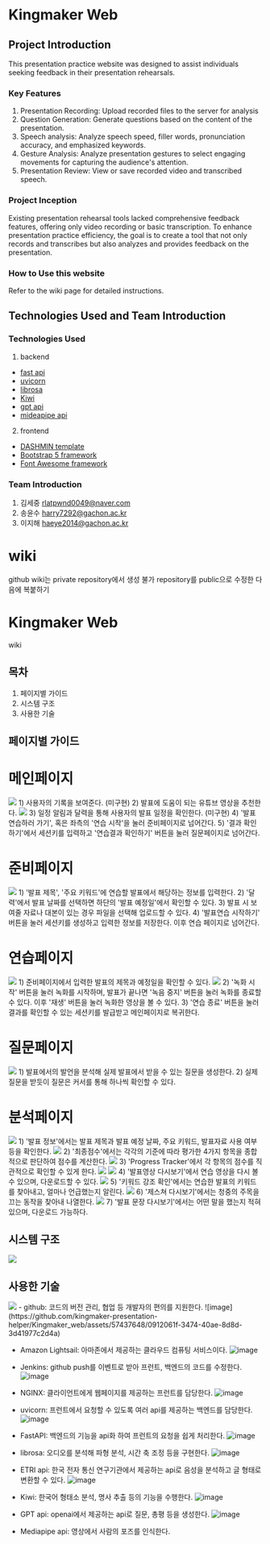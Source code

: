 # Kingmaker Web


## Project Introduction

This presentation practice website was designed to assist individuals seeking feedback in their presentation rehearsals.

### Key Features

1. Presentation Recording: Upload recorded files to the server for analysis
2. Question Generation: Generate questions based on the content of the presentation.
4. Speech analysis: Analyze speech speed, filler words, pronunciation accuracy, and emphasized keywords.
5. Gesture Analysis: Analyze presentation gestures to select engaging movements for capturing the audience's attention.
6. Presentation Review: View or save recorded video and transcribed speech.

### Project Inception

Existing presentation rehearsal tools lacked comprehensive feedback features, offering only video recording or basic transcription. To enhance presentation practice efficiency, the goal is to create a tool that not only records and transcribes but also analyzes and provides feedback on the presentation.

### How to Use this website
Refer to the wiki page for detailed instructions.

## Technologies Used and Team Introduction

### Technologies Used
1. backend
- [fast api](https://fastapi.tiangolo.com/ko/)
- [uvicorn](https://www.uvicorn.org/)
- [librosa](https://librosa.org/doc/latest/index.html)
- [Kiwi](https://github.com/bab2min/Kiwi)
- [gpt api](https://openai.com/blog/openai-api)
- [mideapipe api](https://developers.google.com/mediapipe/api/solutions)
2. frontend
- [DASHMIN template](https://themewagon.com/themes/dashmin-responsive-free-bootstrap-5-html5-admin-dashboard-template/)
- [Bootstrap 5 framework](https://getbootstrap.kr/docs/5.0/getting-started/introduction/)
- [Font Awesome framework](https://fontawesome.com/)

### Team Introduction
1. 김세중 rlatpwnd0049@naver.com
2. 송윤수 harry7292@gachon.ac.kr
3. 이지해 haeye2014@gachon.ac.kr


# wiki
github wiki는 private repository에서 생성 불가
repository를 public으로 수정한 다음에 복붙하기

# Kingmaker Web
wiki

## 목차
1. 페이지별 가이드
2. 시스템 구조
3. 사용한 기술


## 페이지별 가이드

# 메인페이지

<img src="https://github.com/kingmaker-presentation-helper/Kingmaker_web/assets/57437648/e9dc33ff-5e6e-4917-a850-43af28913ced">
1) 사용자의 기록을 보여준다. (미구현)
2) 발표에 도움이 되는 유튜브 영상을 추천한다.
<img src="https://github.com/kingmaker-presentation-helper/Kingmaker_web/assets/57437648/8d3c5476-e9b3-442e-ae57-b7e8bc368d63">
3) 일정 알림과 달력을 통해 사용자의 발표 일정을 확인한다. (미구현)
4) '발표 연습하러 가기', 혹은 좌측의 '연습 시작'을 눌러 준비페이지로 넘어간다.
5) '결과 확인하기'에서 세션키를 입력하고 '연습결과 확인하기' 버튼을 눌러 질문페이지로 넘어간다.

# 준비페이지

<img src="https://github.com/kingmaker-presentation-helper/Kingmaker_web/assets/57437648/3817a8b3-3764-4e83-bbf2-ef424814b9bb">
1) '발표 제목', '주요 키워드'에 연습할 발표에서 해당하는 정보를 입력한다.
2) '달력'에서 발표 날짜를 선택하면 하단의 '발표 예정일'에서 확인할 수 있다.
3) 발표 시 보여줄 자료나 대본이 있는 경우 파일을 선택해 업로드할 수 있다.
4) '발표연습 시작하기' 버튼을 눌러 세션키를 생성하고 입력한 정보를 저장한다. 이후 연습 페이지로 넘어간다.

# 연습페이지
<img src="https://github.com/kingmaker-presentation-helper/Kingmaker_web/assets/57437648/c4d2d54e-8ee6-4b29-bf7f-4a28029c7a91">
1) 준비페이지에서 입력한 발표의 제목과 예정일을 확인할 수 있다.
<img src="https://github.com/kingmaker-presentation-helper/Kingmaker_web/assets/57437648/86f993f3-b0d0-4299-aacf-b63b3c0aafbf">
2) '녹화 시작' 버튼을 눌러 녹화를 시작하며, 발표가 끝나면 '녹음 중지' 버튼을 눌러 녹화를 종료할 수 있다. 이후 '재생' 버튼을 눌러 녹화한 영상을 볼 수 있다.
3) '연습 종료' 버튼을 눌러 결과를 확인할 수 있는 세션키를 발급받고 메인페이지로 복귀한다.

# 질문페이지
<img src="https://github.com/kingmaker-presentation-helper/Kingmaker_web/assets/57437648/a6ebd375-8bde-4cca-ad9e-8edefedbe981">
1) 발표에서의 발언을 분석해 실제 발표에서 받을 수 있는 질문을 생성한다.
2) 실제 질문을 받듯이 질문은 커서를 통해 하나씩 확인할 수 있다.

# 분석페이지
<img src="https://github.com/kingmaker-presentation-helper/Kingmaker_web/assets/57437648/18b02842-6e52-425a-8745-13e7002f1bd8">
1) '발표 정보'에서는 발표 제목과 발표 예정 날짜, 주요 키워드, 발표자료 사용 여부 등을 확인한다.
<img src="https://github.com/kingmaker-presentation-helper/Kingmaker_web/assets/57437648/63a6e10b-ffba-4b33-af91-cc1d07a80669">
2) '최종점수'에서는 각각의 기준에 따라 평가한 4가지 항목을 종합적으로 판단하여 점수를 계산한다.
<img src="https://github.com/kingmaker-presentation-helper/Kingmaker_web/assets/57437648/021ae924-e05e-4f8e-adae-003f77c4b4a6">
3) 'Progress Tracker'에서 각 항목의 점수를 직관적으로 확인할 수 있게 한다.
<img src="https://github.com/kingmaker-presentation-helper/Kingmaker_web/assets/57437648/91008feb-1ac0-4c58-8578-9eaededd0dfc">
<img src="https://github.com/kingmaker-presentation-helper/Kingmaker_web/assets/57437648/1546d251-0e28-4618-9c9e-b646b6c395d2">
4) '발표영상 다시보기'에서 연습 영상을 다시 볼 수 있으며, 다운로드할 수 있다.
<img src="https://github.com/kingmaker-presentation-helper/Kingmaker_web/assets/57437648/54d55ade-b6f4-48a2-870a-2651badd340d">
5) '키워드 강조 확인'에서는 연습한 발표의 키워드를 찾아내고, 얼마나 언급했는지 알린다.
<img src="https://github.com/kingmaker-presentation-helper/Kingmaker_web/assets/57437648/3ece9973-f258-4c31-b18e-66825bd5014e">
6) '제스쳐 다시보기'에서는 청중의 주목을 끄는 동작을 찾아내 나열한다.
<img src="https://github.com/kingmaker-presentation-helper/Kingmaker_web/assets/57437648/0a816633-0565-4951-867f-5511630d6425">
7) '발표 문장 다시보기'에서는 어떤 말을 했는지 적혀 있으며, 다운로드 가능하다.


## 시스템 구조
<img src="https://github.com/kingmaker-presentation-helper/Kingmaker_web/assets/57437648/5e9db717-dfde-429c-9fc8-0c8c931ea826">


## 사용한 기술
<img src="https://github.com/kingmaker-presentation-helper/Kingmaker_web/assets/57437648/6699046f-4aa2-4694-a778-d5dc66460666">
- github: 코드의 버전 관리, 협업 등 개발자의 편의를 지원한다.
![image](https://github.com/kingmaker-presentation-helper/Kingmaker_web/assets/57437648/0912061f-3474-40ae-8d8d-3d41977c2d4a)

- Amazon Lightsail: 아마존에서 제공하는 클라우드 컴퓨팅 서비스이다.
![image](https://github.com/kingmaker-presentation-helper/Kingmaker_web/assets/57437648/e53e69ef-ae3a-444f-9bf1-799d5566f25b)

- Jenkins: github push를 이벤트로 받아 프런트, 백엔드의 코드를 수정한다.
![image](https://github.com/kingmaker-presentation-helper/Kingmaker_web/assets/57437648/b6a23b8e-5544-4188-94c0-63eb179292e0)

- NGINX: 클라이언트에게 웹페이지를 제공하는 프런트를 담당한다.
![image](https://github.com/kingmaker-presentation-helper/Kingmaker_web/assets/57437648/6bdb5bd8-3f78-4ed1-9187-21110e12a9e2)

- uvicorn: 프런트에서 요청할 수 있도록 여러 api를 제공하는 백엔드를 담당한다.
![image](https://github.com/kingmaker-presentation-helper/Kingmaker_web/assets/57437648/9d8f0551-b51d-4565-adcd-7c7acad94551)

- FastAPI: 백엔드의 기능을 api화 하여 프런트의 요청을 쉽게 처리한다.
![image](https://github.com/kingmaker-presentation-helper/Kingmaker_web/assets/57437648/885d2672-a5c6-4c8c-a974-f3761266e3cb)

- librosa: 오디오를 분석해 파형 분석, 시간 축 조정 등을 구현한다.
![image](https://github.com/kingmaker-presentation-helper/Kingmaker_web/assets/57437648/c47fee7c-a999-49ea-9636-4310e2b096a2)

- ETRI api: 한국 전자 통신 연구기관에서 제공하는 api로 음성을 분석하고 글 형태로 변환할 수 있다.
![image](https://github.com/kingmaker-presentation-helper/Kingmaker_web/assets/57437648/70ebf166-7caa-4b93-9c05-b6e2294fd003)

- Kiwi: 한국어 형태소 분석, 명사 추출 등의 기능을 수행한다.
![image](https://github.com/kingmaker-presentation-helper/Kingmaker_web/assets/57437648/f6a2b411-80bc-4325-9e25-e61f41f9cac0)

- GPT api: openai에서 제공하는 api로 질문, 총평 등을 생성한다.
![image](https://github.com/kingmaker-presentation-helper/Kingmaker_web/assets/57437648/f2c3534d-9a7a-4d94-86c1-7f10b06b1206)

- Mediapipe api: 영상에서 사람의 포즈를 인식한다.
